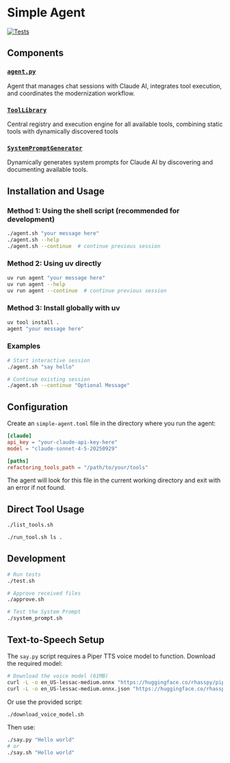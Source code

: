 # Simple Agent

[![Tests](https://github.com/gregorriegler/simple-agent/actions/workflows/tests.yml/badge.svg)](https://github.com/gregorriegler/simple-agent/actions/workflows/tests.yml)

## Components

### [`agent.py`](agent.py:1)
Agent that manages chat sessions with Claude AI, integrates tool execution, and coordinates the modernization workflow.

### [`ToolLibrary`](tools/tool_library.py:13)
Central registry and execution engine for all available tools, combining static tools with dynamically discovered tools

### [`SystemPromptGenerator`](system_prompt_generator.py:3)
Dynamically generates system prompts for Claude AI by discovering and documenting available tools.

## Installation and Usage

### Method 1: Using the shell script (recommended for development)
```bash
./agent.sh "your message here"
./agent.sh --help
./agent.sh --continue  # continue previous session
```

### Method 2: Using uv directly
```bash
uv run agent "your message here"
uv run agent --help
uv run agent --continue  # continue previous session
```

### Method 3: Install globally with uv
```bash
uv tool install .
agent "your message here"
```

### Examples
```bash
# Start interactive session
./agent.sh "say hello"

# Continue existing session
./agent.sh --continue "Optional Message"
```

## Configuration

Create an `simple-agent.toml` file in the directory where you run the agent:

```toml
[claude]
api_key = "your-claude-api-key-here"
model = "claude-sonnet-4-5-20250929"

[paths]
refactoring_tools_path = "/path/to/your/tools"
```

The agent will look for this file in the current working directory and exit with an error if not found.

## Direct Tool Usage

```bash
./list_tools.sh

./run_tool.sh ls .
```

## Development

```bash
# Run tests
./test.sh

# Approve received files
./approve.sh

# Test the System Prompt
./system_prompt.sh
```

## Text-to-Speech Setup

The `say.py` script requires a Piper TTS voice model to function. Download the required model:

```bash
# Download the voice model (61MB)
curl -L -o en_US-lessac-medium.onnx "https://huggingface.co/rhasspy/piper-voices/resolve/v1.0.0/en/en_US/lessac/medium/en_US-lessac-medium.onnx"
curl -L -o en_US-lessac-medium.onnx.json "https://huggingface.co/rhasspy/piper-voices/resolve/v1.0.0/en/en_US/lessac/medium/en_US-lessac-medium.onnx.json"
```

Or use the provided script:
```bash
./download_voice_model.sh
```

Then use:
```bash
./say.py "Hello world"
# or
./say.sh "Hello world"
```
